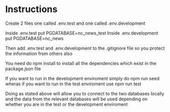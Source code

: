 # Instructions 

Create 2 files one called .env.test and one called .env.development

Inside .env.test put PGDATABASE=nc_news_test
Inside .env.development put PGDATABASE=nc_news

Then add .env.test and .env.development to the .gitignore file so you protect the information from others also

You need do npm install to install all the dependencies which exist in the package.json file

If you want to run in the development enviroment simply do npm run seed wheras if you want to run in the test enviroment use npm run test

Doing as stated above will allow you to connect to the two databases locally and the data from the relevant databases will be used depending on whether you are in the test or the development enviroment 
